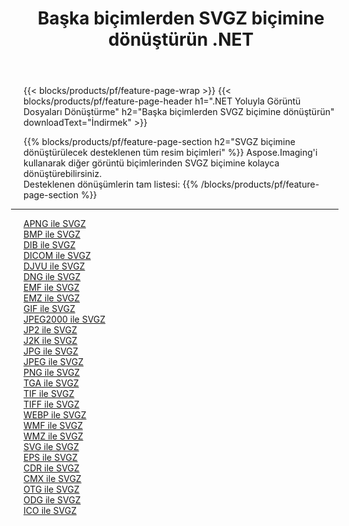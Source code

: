 ﻿---
title: Başka biçimlerden SVGZ biçimine dönüştürün .NET 
weight: 3920
url: /tr/net/conversion/to/svgz 
lang: tr
langdirlevel: 2
locales: zh-hans,ja,it,ru,de,es,fr,nl,id,lt,pl,pt,vi,tr,ko,zh-hant,ar,hi,th,sv,cs,uk,he
description: Aspose.Imaging'i kullanarak başka biçimlerden SVGZ biçimine kolayca dönüştürebilirsiniz
---

{{< blocks/products/pf/feature-page-wrap >}}
{{< blocks/products/pf/feature-page-header h1=".NET Yoluyla Görüntü Dosyaları Dönüştürme" h2="Başka biçimlerden SVGZ biçimine dönüştürün" downloadText="İndirmek" >}}


{{% blocks/products/pf/feature-page-section  h2="SVGZ biçimine dönüştürülecek desteklenen tüm resim biçimleri" %}}
Aspose.Imaging'i kullanarak diğer görüntü biçimlerinden SVGZ biçimine kolayca dönüştürebilirsiniz.
<br/>
Desteklenen dönüşümlerin tam listesi:
{{% /blocks/products/pf/feature-page-section %}}
<div class="container-fluid productfamilypage bg-gray">
    <div class="convertypes bg-gray agp-content section">
        <div class="container">
		<hr style="margin-left:-20px;"/>
		<div class="row other-converters">
		    <div class='col-md-2 other-converter remove-lp remove-rp'><a href="/imaging/tr/net/conversion/apng-to-svgz" >APNG ile SVGZ</a></div>
<div class='col-md-2 other-converter remove-lp remove-rp'><a href="/imaging/tr/net/conversion/bmp-to-svgz" >BMP ile SVGZ</a></div>
<div class='col-md-2 other-converter remove-lp remove-rp'><a href="/imaging/tr/net/conversion/dib-to-svgz" >DIB ile SVGZ</a></div>
<div class='col-md-2 other-converter remove-lp remove-rp'><a href="/imaging/tr/net/conversion/dicom-to-svgz" >DICOM ile SVGZ</a></div>
<div class='col-md-2 other-converter remove-lp remove-rp'><a href="/imaging/tr/net/conversion/djvu-to-svgz" >DJVU ile SVGZ</a></div>
<div class='col-md-2 other-converter remove-lp remove-rp'><a href="/imaging/tr/net/conversion/dng-to-svgz" >DNG ile SVGZ</a></div>
<div class='col-md-2 other-converter remove-lp remove-rp'><a href="/imaging/tr/net/conversion/emf-to-svgz" >EMF ile SVGZ</a></div>
<div class='col-md-2 other-converter remove-lp remove-rp'><a href="/imaging/tr/net/conversion/emz-to-svgz" >EMZ ile SVGZ</a></div>
<div class='col-md-2 other-converter remove-lp remove-rp'><a href="/imaging/tr/net/conversion/gif-to-svgz" >GIF ile SVGZ</a></div>
<div class='col-md-2 other-converter remove-lp remove-rp'><a href="/imaging/tr/net/conversion/jpeg2000-to-svgz" >JPEG2000 ile SVGZ</a></div>
<div class='col-md-2 other-converter remove-lp remove-rp'><a href="/imaging/tr/net/conversion/jp2-to-svgz" >JP2 ile SVGZ</a></div>
<div class='col-md-2 other-converter remove-lp remove-rp'><a href="/imaging/tr/net/conversion/j2k-to-svgz" >J2K ile SVGZ</a></div>
<div class='col-md-2 other-converter remove-lp remove-rp'><a href="/imaging/tr/net/conversion/jpg-to-svgz" >JPG ile SVGZ</a></div>
<div class='col-md-2 other-converter remove-lp remove-rp'><a href="/imaging/tr/net/conversion/jpeg-to-svgz" >JPEG ile SVGZ</a></div>
<div class='col-md-2 other-converter remove-lp remove-rp'><a href="/imaging/tr/net/conversion/png-to-svgz" >PNG ile SVGZ</a></div>
<div class='col-md-2 other-converter remove-lp remove-rp'><a href="/imaging/tr/net/conversion/tga-to-svgz" >TGA ile SVGZ</a></div>
<div class='col-md-2 other-converter remove-lp remove-rp'><a href="/imaging/tr/net/conversion/tif-to-svgz" >TIF ile SVGZ</a></div>
<div class='col-md-2 other-converter remove-lp remove-rp'><a href="/imaging/tr/net/conversion/tiff-to-svgz" >TIFF ile SVGZ</a></div>
<div class='col-md-2 other-converter remove-lp remove-rp'><a href="/imaging/tr/net/conversion/webp-to-svgz" >WEBP ile SVGZ</a></div>
<div class='col-md-2 other-converter remove-lp remove-rp'><a href="/imaging/tr/net/conversion/wmf-to-svgz" >WMF ile SVGZ</a></div>
<div class='col-md-2 other-converter remove-lp remove-rp'><a href="/imaging/tr/net/conversion/wmz-to-svgz" >WMZ ile SVGZ</a></div>
<div class='col-md-2 other-converter remove-lp remove-rp'><a href="/imaging/tr/net/conversion/svg-to-svgz" >SVG ile SVGZ</a></div>
<div class='col-md-2 other-converter remove-lp remove-rp'><a href="/imaging/tr/net/conversion/eps-to-svgz" >EPS ile SVGZ</a></div>
<div class='col-md-2 other-converter remove-lp remove-rp'><a href="/imaging/tr/net/conversion/cdr-to-svgz" >CDR ile SVGZ</a></div>
<div class='col-md-2 other-converter remove-lp remove-rp'><a href="/imaging/tr/net/conversion/cmx-to-svgz" >CMX ile SVGZ</a></div>
<div class='col-md-2 other-converter remove-lp remove-rp'><a href="/imaging/tr/net/conversion/otg-to-svgz" >OTG ile SVGZ</a></div>
<div class='col-md-2 other-converter remove-lp remove-rp'><a href="/imaging/tr/net/conversion/odg-to-svgz" >ODG ile SVGZ</a></div>
<div class='col-md-2 other-converter remove-lp remove-rp'><a href="/imaging/tr/net/conversion/ico-to-svgz" >ICO ile SVGZ</a></div>
                </div>
        </div>
    </div>
</div>
<br/>

